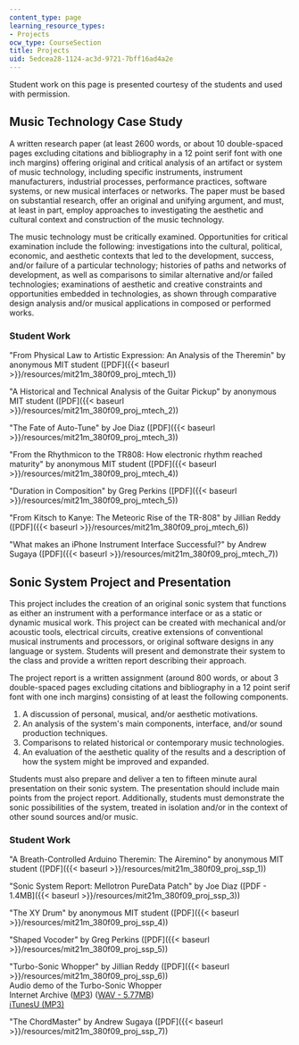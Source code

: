 ```yaml
---
content_type: page
learning_resource_types:
- Projects
ocw_type: CourseSection
title: Projects
uid: 5edcea28-1124-ac3d-9721-7bff16ad4a2e
---
```


Student work on this page is presented courtesy of the students and used with permission.

Music Technology Case Study
---------------------------

A written research paper (at least 2600 words, or about 10 double-spaced pages excluding citations and bibliography in a 12 point serif font with one inch margins) offering original and critical analysis of an artifact or system of music technology, including specific instruments, instrument manufacturers, industrial processes, performance practices, software systems, or new musical interfaces or networks. The paper must be based on substantial research, offer an original and unifying argument, and must, at least in part, employ approaches to investigating the aesthetic and cultural context and construction of the music technology.

The music technology must be critically examined. Opportunities for critical examination include the following: investigations into the cultural, political, economic, and aesthetic contexts that led to the development, success, and/or failure of a particular technology; histories of paths and networks of development, as well as comparisons to similar alternative and/or failed technologies; examinations of aesthetic and creative constraints and opportunities embedded in technologies, as shown through comparative design analysis and/or musical applications in composed or performed works.

### Student Work

"From Physical Law to Artistic Expression: An Analysis of the Theremin" by anonymous MIT student ([PDF]({{< baseurl >}}/resources/mit21m_380f09_proj_mtech_1))

"A Historical and Technical Analysis of the Guitar Pickup" by anonymous MIT student ([PDF]({{< baseurl >}}/resources/mit21m_380f09_proj_mtech_2))

"The Fate of Auto-Tune" by Joe Diaz ([PDF]({{< baseurl >}}/resources/mit21m_380f09_proj_mtech_3))

"From the Rhythmicon to the TR808: How electronic rhythm reached maturity" by anonymous MIT student ([PDF]({{< baseurl >}}/resources/mit21m_380f09_proj_mtech_4))

"Duration in Composition" by Greg Perkins ([PDF]({{< baseurl >}}/resources/mit21m_380f09_proj_mtech_5))

"From Kitsch to Kanye: The Meteoric Rise of the TR-808" by Jillian Reddy ([PDF]({{< baseurl >}}/resources/mit21m_380f09_proj_mtech_6))

"What makes an iPhone Instrument Interface Successful?" by Andrew Sugaya ([PDF]({{< baseurl >}}/resources/mit21m_380f09_proj_mtech_7))

Sonic System Project and Presentation
-------------------------------------

This project includes the creation of an original sonic system that functions as either an instrument with a performance interface or as a static or dynamic musical work. This project can be created with mechanical and/or acoustic tools, electrical circuits, creative extensions of conventional musical instruments and processors, or original software designs in any language or system. Students will present and demonstrate their system to the class and provide a written report describing their approach.

The project report is a written assignment (around 800 words, or about 3 double-spaced pages excluding citations and bibliography in a 12 point serif font with one inch margins) consisting of at least the following components.

1.  A discussion of personal, musical, and/or aesthetic motivations.
2.  An analysis of the system's main components, interface, and/or sound production techniques.
3.  Comparisons to related historical or contemporary music technologies.
4.  An evaluation of the aesthetic quality of the results and a description of how the system might be improved and expanded.

Students must also prepare and deliver a ten to fifteen minute aural presentation on their sonic system. The presentation should include main points from the project report. Additionally, students must demonstrate the sonic possibilities of the system, treated in isolation and/or in the context of other sound sources and/or music.

### Student Work

"A Breath-Controlled Arduino Theremin: The Airemino" by anonymous MIT student ([PDF]({{< baseurl >}}/resources/mit21m_380f09_proj_ssp_1))

"Sonic System Report: Mellotron PureData Patch" by Joe Diaz ([PDF - 1.4MB]({{< baseurl >}}/resources/mit21m_380f09_proj_ssp_3))

"The XY Drum" by anonymous MIT student ([PDF]({{< baseurl >}}/resources/mit21m_380f09_proj_ssp_4))

"Shaped Vocoder" by Greg Perkins ([PDF]({{< baseurl >}}/resources/mit21m_380f09_proj_ssp_5))

"Turbo-Sonic Whopper" by Jillian Reddy ([PDF]({{< baseurl >}}/resources/mit21m_380f09_proj_ssp_6))  
Audio demo of the Turbo-Sonic Whopper  
Internet Archive ([MP3](http://www.archive.org/download/MIT21M.380F08/proj_ssp_6.mp3)) ([WAV - 5.77MB](http://www.archive.org/download/MIT21M.380F08/proj_ssp_6.wav))  
[iTunesU (MP3)](https://itunes.apple.com/us/itunes-u/id385156727)

"The ChordMaster" by Andrew Sugaya ([PDF]({{< baseurl >}}/resources/mit21m_380f09_proj_ssp_7))